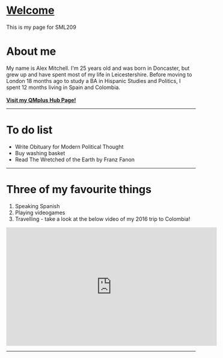 <!DOCTYPE html>
<h1><u>Welcome</u></h1>
<p>This is my page for SML209</p>

<h1>About me</h1>
<p>My name is Alex Mitchell. I'm 25 years old and was born in Doncaster, but grew up and have spent most of my life in Leicestershire. Before moving to London 18 months ago to study a BA in Hispanic Studies and Politics, I spent 12 months living in Spain and Colombia.
<br>
<br>
<a href="https://hub.qmplus.qmul.ac.uk/view/view.php?t=4PMb3Y5QLKh7enARmxdF"><strong> Visit my QMplus Hub Page!</strong></a>
</p>
<hr>
  
<h1>To do list</h1>
<p>
<ul><li>Write Obituary for Modern Political Thought</li> <li>Buy washing basket</li> <li>Read The Wretched of the Earth by Franz Fanon</li>
</ul>
</p>

 
<hr>
<h1>Three of my favourite things</h1>
<p>
<ol><li>Speaking Spanish</li><li>Playing videogames</li><li>Travelling - take a look at the below video of my 2016 trip to Colombia!</li>
</ol>
</p>
<iframe width="560" height="315" src="https://www.youtube.com/embed/rks_VRZfLFg" frameborder="0" allow="autoplay; encrypted-media" allowfullscreen></iframe>

<hr>
